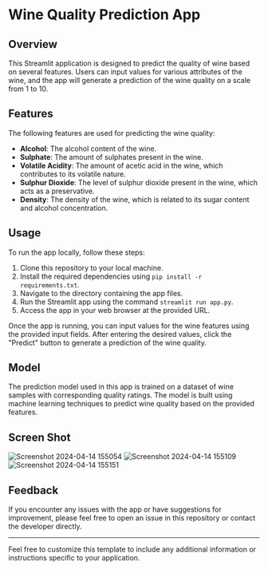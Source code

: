 
# Wine Quality Prediction App

## Overview
This Streamlit application is designed to predict the quality of wine based on several features. Users can input values for various attributes of the wine, and the app will generate a prediction of the wine quality on a scale from 1 to 10.

## Features
The following features are used for predicting the wine quality:
- **Alcohol**: The alcohol content of the wine.
- **Sulphate**: The amount of sulphates present in the wine.
- **Volatile Acidity**: The amount of acetic acid in the wine, which contributes to its volatile nature.
- **Sulphur Dioxide**: The level of sulphur dioxide present in the wine, which acts as a preservative.
- **Density**: The density of the wine, which is related to its sugar content and alcohol concentration.

## Usage
To run the app locally, follow these steps:
1. Clone this repository to your local machine.
2. Install the required dependencies using `pip install -r requirements.txt`.
3. Navigate to the directory containing the app files.
4. Run the Streamlit app using the command `streamlit run app.py`.
5. Access the app in your web browser at the provided URL.

Once the app is running, you can input values for the wine features using the provided input fields. After entering the desired values, click the "Predict" button to generate a prediction of the wine quality.

## Model
The prediction model used in this app is trained on a dataset of wine samples with corresponding quality ratings. The model is built using machine learning techniques to predict wine quality based on the provided features.

## Screen Shot
![Screenshot 2024-04-14 155054](https://github.com/tushargandhi77/Movie-Recommender-System/assets/104029815/b0aab605-161e-46ce-8168-eed10092a290)
![Screenshot 2024-04-14 155109](https://github.com/tushargandhi77/Movie-Recommender-System/assets/104029815/8e3adb3d-0f7d-422e-a150-af8fafcd9c9f)
![Screenshot 2024-04-14 155151](https://github.com/tushargandhi77/Movie-Recommender-System/assets/104029815/92d91bec-d63e-40ca-bd5d-f8c577bcd81c)


## Feedback
If you encounter any issues with the app or have suggestions for improvement, please feel free to open an issue in this repository or contact the developer directly.

---

Feel free to customize this template to include any additional information or instructions specific to your application.
